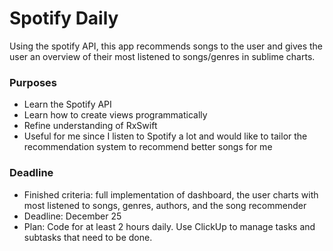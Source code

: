 # Spotify Daily

Using the spotify API, this app recommends songs to the user and gives the user an overview of their most listened to songs/genres in sublime charts.

### Purposes

- Learn the Spotify API
- Learn how to create views programmatically
- Refine understanding of RxSwift
- Useful for me since I listen to Spotify a lot and would like to tailor the recommendation system to recommend better songs for me

### Deadline

- Finished criteria: full implementation of dashboard, the user charts with most listened to songs, genres, authors, and the song recommender
- Deadline: December 25
- Plan: Code for at least 2 hours daily. Use ClickUp to manage tasks and subtasks that need to be done. 
